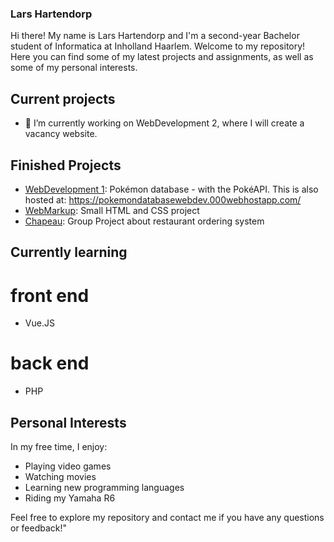 ### Lars Hartendorp
Hi there! My name is Lars Hartendorp and I'm a second-year Bachelor student of Informatica at Inholland Haarlem. Welcome to my repository! Here you can find some of my latest projects and assignments, as well as some of my personal interests.

## Current projects
- 🔭 I’m currently working on WebDevelopment 2, where I will create a vacancy website. 

## Finished Projects

- [WebDevelopment 1](https://github.com/LarsHartendorp/WebDevEindopdracht): Pokémon database - with the PokéAPI. 
This is also hosted at: https://pokemondatabasewebdev.000webhostapp.com/
- [WebMarkup](Webmarkup-assessment): Small HTML and CSS project
- [Chapeau](https://github.com/LarsHartendorp/ChapeauV2): Group Project about restaurant ordering system

## Currently learning

# front end
- Vue.JS

# back end
- PHP

## Personal Interests

In my free time, I enjoy:

- Playing video games
- Watching movies
- Learning new programming languages
- Riding my Yamaha R6

Feel free to explore my repository and contact me if you have any questions or feedback!"

